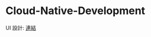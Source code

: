 # Cloud-Native-Development
UI 設計: [連結](https://www.figma.com/proto/WAsLEwk3dkpIN04PyNdWXB/%E6%9C%9F%E4%B8%AD%E4%BD%9C%E6%A5%AD?node-id=34-47&scaling=contain&page-id=0%3A1&starting-point-node-id=34%3A47)

